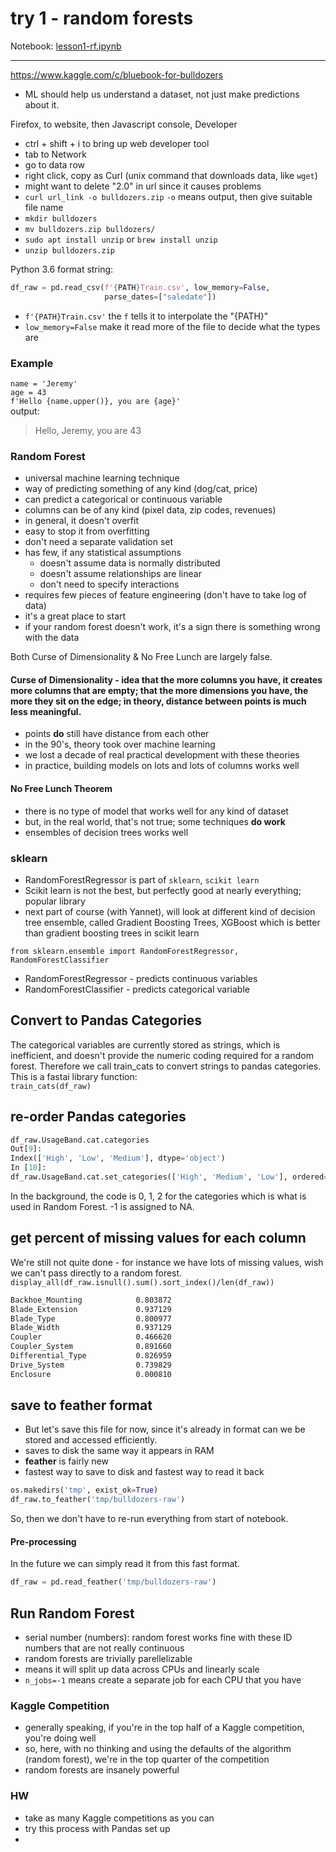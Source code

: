 
# try 1 - random forests


Notebook:  [lesson1-rf.ipynb](https://github.com/fastai/fastai/blob/master/courses/ml1/lesson1-rf.ipynb)  

---

https://www.kaggle.com/c/bluebook-for-bulldozers

- ML should help us understand a dataset, not just make predictions about it.

Firefox, to website, then Javascript console, Developer
- ctrl + shift + i to bring up web developer tool
- tab to Network
- go to data row
- right click, copy as Curl (unix command that downloads data, like `wget`)
- might want to delete "2.0" in url since it causes problems
- `curl url_link -o bulldozers.zip` `-o` means output, then give suitable file name
- `mkdir bulldozers`
- `mv bulldozers.zip bulldozers/`
- `sudo apt install unzip` or `brew install unzip`
- `unzip bulldozers.zip`

Python 3.6 format string:  
```python
df_raw = pd.read_csv(f'{PATH}Train.csv', low_memory=False, 
                     parse_dates=["saledate"])
``` 
- `f'{PATH}Train.csv'`  the `f` tells it to interpolate the "{PATH}"
- `low_memory=False` make it read more of the file to decide what the types are  

### Example
`name = 'Jeremy'`  
`age = 43`  
`f'Hello {name.upper()}, you are {age}'`  
output:  
>Hello, Jeremy, you are 43  

### Random Forest
- universal machine learning technique
- way of predicting something of any kind (dog/cat, price)
- can predict a categorical or continuous variable
- columns can be of any kind (pixel data, zip codes, revenues)
- in general, it doesn't overfit
- easy to stop it from overfitting
- don't need a separate validation set
- has few, if any statistical assumptions
  - doesn't assume data is normally distributed
  - doesn't assume relationships are linear
  - don't need to specify interactions
- requires few pieces of feature engineering (don't have to take log of data)
- it's a great place to start
- if your random forest doesn't work, it's a sign there is something wrong with the data

Both Curse of Dimensionality & No Free Lunch are largely false.  

#### Curse of Dimensionality - idea that the more columns you have, it creates more columns that are empty; that the more dimensions you have, the more they sit on the edge; in theory, distance between points is much less meaningful.  
- points **do** still have distance from each other
- in the 90's, theory took over machine learning
- we lost a decade of real practical development with these theories
- in practice, building models on lots and lots of columns works well

#### No Free Lunch Theorem
- there is no type of model that works well for any kind of dataset
- but, in the real world, that's not true; some techniques **do work**
- ensembles of decision trees works well

### sklearn
- RandomForestRegressor is part of `sklearn`, `scikit learn`
- Scikit learn is not the best, but perfectly good at nearly everything; popular library
- next part of course (with Yannet), will look at different kind of decision tree ensemble, called Gradient Boosting Trees, XGBoost which is better than gradient boosting trees in scikit learn

`from sklearn.ensemble import RandomForestRegressor, RandomForestClassifier`  
- RandomForestRegressor - predicts continuous variables  
- RandomForestClassifier - predicts categorical variable

## Convert to Pandas Categories
The categorical variables are currently stored as strings, which is inefficient, and doesn't provide the numeric coding required for a random forest. Therefore we call train_cats to convert strings to pandas categories.  
This is a fastai library function:  
`train_cats(df_raw)`  

## re-order Pandas categories
```python
df_raw.UsageBand.cat.categories
Out[9]:
Index(['High', 'Low', 'Medium'], dtype='object')
In [10]:
df_raw.UsageBand.cat.set_categories(['High', 'Medium', 'Low'], ordered=True, inplace=True)
```  
In the background, the code is 0, 1, 2 for the categories which is what is used in Random Forest.  -1 is assigned to NA.

## get percent of missing values for each column
We're still not quite done - for instance we have lots of missing values, wish we can't pass directly to a random forest.
`display_all(df_raw.isnull().sum().sort_index()/len(df_raw))`  
```bash
Backhoe_Mounting            0.803872
Blade_Extension             0.937129
Blade_Type                  0.800977
Blade_Width                 0.937129
Coupler                     0.466620
Coupler_System              0.891660
Differential_Type           0.826959
Drive_System                0.739829
Enclosure                   0.000810
```  

## save to feather format
- But let's save this file for now, since it's already in format can we be stored and accessed efficiently.
- saves to disk the same way it appears in RAM
- **feather** is fairly new
- fastest way to save to disk and fastest way to read it back  
```python
os.makedirs('tmp', exist_ok=True)
df_raw.to_feather('tmp/bulldozers-raw')
```  
So, then we don't have to re-run everything from start of notebook.  
#### Pre-processing
In the future we can simply read it from this fast format.
```python
df_raw = pd.read_feather('tmp/bulldozers-raw')
```
## Run Random Forest
- serial number (numbers): random forest works fine with these ID numbers that are not really continuous
- random forests are trivially parellelizable
- means it will split up data across CPUs and linearly scale
- `n_jobs=-1` means create a separate job for each CPU that you have

### Kaggle Competition
- generally speaking, if you're in the top half of a Kaggle competition, you're doing well
- so, here, with no thinking and using the defaults of the algorithm (random forest), we're in the top quarter of the competition
- random forests are insanely powerful

### HW
- take as many Kaggle competitions as you can
- try this process with Pandas set up
- 







